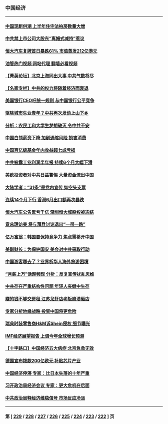 ### 中国经济
---
#### [中国现断供潮 上半年住宅法拍房数量大增](../../pages/ncid283/n14043996.md?07291645) 
#### [中共禁上市公司大股东“离婚式减持”惹议](../../pages/ncid283/n14043909.md?07291645) 
#### [恒大汽车复牌首日暴跌61% 市值蒸发212亿港元](../../pages/ncid283/n14043890.md?07291645) 
#### [油管热门视频 网站代理 翻墙必看视频](http://138.2.39.72:81/youtube.html?epic-marker?07291645)
#### [【菁英论坛】北京上海同出大事 中共气数将尽](../../pages/ncid283/n14043888.md?07291645) 
#### [【名家专栏】中共的权力将随着经济而衰退](../../pages/ncid283/n14042988.md?07291645) 
#### [美国银行CEO吁统一规则 与中国银行公平竞争](../../pages/ncid283/n14043832.md?07291645) 
#### [驱除城市失业青年？中共再次发动上山下乡](../../pages/ncid283/n14043152.md?07291645) 
#### [分析：农民工和大学生梦想破灭 令中共不安](../../pages/ncid283/n14043374.md?07291645) 
#### [中国白领薪资下降 加剧通缩风险 损害消费](../../pages/ncid283/n14043323.md?07291645) 
#### [中国百亿级基金年内收益超七成亏损](../../pages/ncid283/n14043250.md?07291645) 
#### [中共披露工业利润半年报 持续6个月大幅下滑](../../pages/ncid283/n14043228.md?07291645) 
#### [美欧投资者对中共日益警惕 大量资金流出中国](../../pages/ncid283/n14043141.md?07291645) 
#### [大陆学者：“31条”是党内宣传 如空头支票](../../pages/ncid283/n14042669.md?07291645) 
#### [连续14个月下行 香港6月出口额再次暴跌](../../pages/ncid283/n14042529.md?07291645) 
#### [恒大汽车公告累亏千亿 深圳恒大城股权被冻结](../../pages/ncid283/n14042514.md?07291645) 
#### [意总理访美 将与拜登讨论退出“一带一路”](../../pages/ncid283/n14042454.md?07291645) 
#### [亿万富翁：韩国要保持竞争力 焦点需移开中国](../../pages/ncid283/n14042366.md?07291645) 
#### [美副财长：为保护国安 美会对中共采取行动](../../pages/ncid283/n14042469.md?07291645) 
#### [中国游客哪去了？业界析华人海外旅游困境](../../pages/ncid283/n14042407.md?07291645) 
#### [“月薪上万”话题频现 分析：反复宣传扰乱思维](../../pages/ncid283/n14042204.md?07291645) 
#### [中共存在严重结构性问题 年轻人夹缝中生存](../../pages/ncid283/n14041969.md?07291645) 
#### [赚的钱不够交房租 江苏龙虾店老板崩溃砸店](../../pages/ncid283/n14041954.md?07291645) 
#### [专家分析地缘战略 投资中国将更危险](../../pages/ncid283/n14040701.md?07291645) 
#### [瑞典时装零售商H&M诉Shein侵权 细节曝光](../../pages/ncid283/n14041751.md?07291645) 
#### [IMF经济展望报告 上调今年全球增长预测](../../pages/ncid283/n14041746.md?07291645) 
#### [【十字路口】中国经济五大病症 北京急救无效](../../pages/ncid283/n14041578.md?07291645) 
#### [德国宣布拨款200亿欧元 补贴芯片产业](../../pages/ncid283/n14041618.md?07291645) 
#### [中国经济停滞 专家：比日本失落的十年严重](../../pages/ncid283/n14041381.md?07291645) 
#### [习开政治局经济会议 专家：更大危机在后面](../../pages/ncid283/n14041003.md?07291645) 
#### [中共政治局释经济维稳信号 市场反应冷淡](../../pages/ncid283/n14041237.md?07291645) 

---
#### 第 [ [229](./229.md?07291645) / [228](./228.md?07291645) / [227](./227.md?07291645) / [226](./226.md?07291645) / [225](./225.md?07291645) / [224](./224.md?07291645) / [223](./223.md?07291645) / [222](./222.md?07291645) ] 页
